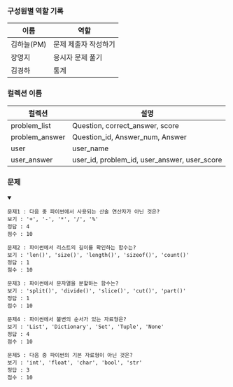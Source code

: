 ### 구성원별 역할 기록
|이름|역할|
|--|--|
|김하늘(PM)|문제 제출자 작성하기|
|장영지|응시자 문제 풀기|
|김경하|통계|


### 컬렉션 이름
|컬렉션|설명|
|--|--|
|problem_list|Question, correct_answer, score|
|problem_answer|Question_id, Answer_num, Answer|
|user|user_name|
|user_answer|user_id, problem_id, user_answer, user_score|


### 문제
<details open> 
  <summary></summary>

```
문제1 : 다음 중 파이썬에서 사용되는 산술 연산자가 아닌 것은?
보기 : '+', '-', '*', '/', '%'
정답 : 4
점수 : 10

문제2 : 파이썬에서 리스트의 길이를 확인하는 함수는?
보기 : 'len()', 'size()', 'length()', 'sizeof()', 'count()'
정답 : 1
점수 : 10

문제3 : 파이썬에서 문자열을 분할하는 함수는?
보기 : 'split()', 'divide()', 'slice()', 'cut()', 'part()'
정답 : 1
점수 : 10

문제4 : 파이썬에서 불변의 순서가 있는 자료형은?
보기 : 'List', 'Dictionary', 'Set', 'Tuple', 'None'
정답 : 4
점수 : 10

문제5 : 다음 중 파이썬의 기본 자료형이 아닌 것은?
보기 : 'int', 'float', 'char', 'bool', 'str'
정답 : 3
점수 : 10
```
</details> 
